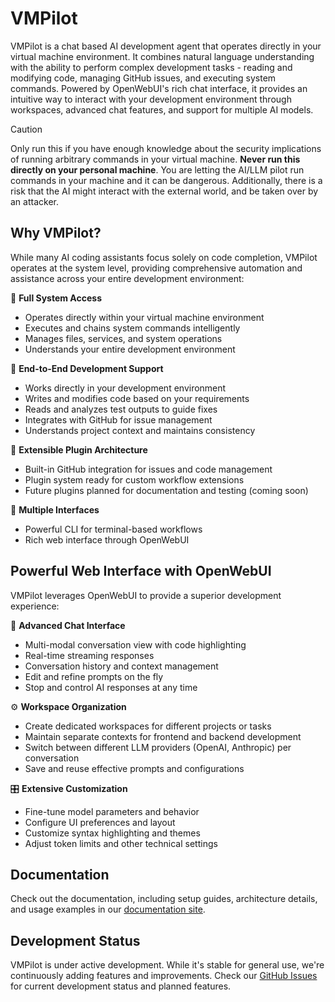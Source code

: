 # VMPilot

VMPilot is a chat based AI development agent that operates directly in your virtual machine environment. It combines natural language understanding with the ability to perform complex development tasks - reading and modifying code, managing GitHub issues, and executing system commands. Powered by OpenWebUI's rich chat interface, it provides an intuitive way to interact with your development environment through workspaces, advanced chat features, and support for multiple AI models.

> [!CAUTION]
Only run this if you have enough knowledge about the security implications of running arbitrary commands in your virtual machine.
**Never run this directly on your personal machine**. You are letting the AI/LLM pilot run commands in your machine and it can be dangerous. Additionally, there is a risk that the AI might interact with the external world, and be taken over by an attacker.

## Why VMPilot?

While many AI coding assistants focus solely on code completion, VMPilot operates at the system level, providing comprehensive automation and assistance across your entire development environment:

🔹 **Full System Access**
- Operates directly within your virtual machine environment
- Executes and chains system commands intelligently
- Manages files, services, and system operations
- Understands your entire development environment

🔹 **End-to-End Development Support**
- Works directly in your development environment
- Writes and modifies code based on your requirements
- Reads and analyzes test outputs to guide fixes
- Integrates with GitHub for issue management
- Understands project context and maintains consistency

🔹 **Extensible Plugin Architecture**
- Built-in GitHub integration for issues and code management
- Plugin system ready for custom workflow extensions
- Future plugins planned for documentation and testing (coming soon)

🔹 **Multiple Interfaces**
- Powerful CLI for terminal-based workflows
- Rich web interface through OpenWebUI

## Powerful Web Interface with OpenWebUI

VMPilot leverages OpenWebUI to provide a superior development experience:

🚀 **Advanced Chat Interface**
- Multi-modal conversation view with code highlighting
- Real-time streaming responses
- Conversation history and context management
- Edit and refine prompts on the fly
- Stop and control AI responses at any time

⚙️ **Workspace Organization**
- Create dedicated workspaces for different projects or tasks
- Maintain separate contexts for frontend and backend development
- Switch between different LLM providers (OpenAI, Anthropic) per conversation
- Save and reuse effective prompts and configurations

🎛️ **Extensive Customization**
- Fine-tune model parameters and behavior
- Configure UI preferences and layout
- Customize syntax highlighting and themes
- Adjust token limits and other technical settings

## Documentation

Check out the documentation, including setup guides, architecture details, and usage examples in our [documentation site](https://drorm.github.io/vmpilot/).

## Development Status

VMPilot is under active development. While it's stable for general use, we're continuously adding features and improvements. Check our [GitHub Issues](https://github.com/drorm/vmpilot/issues) for current development status and planned features.
